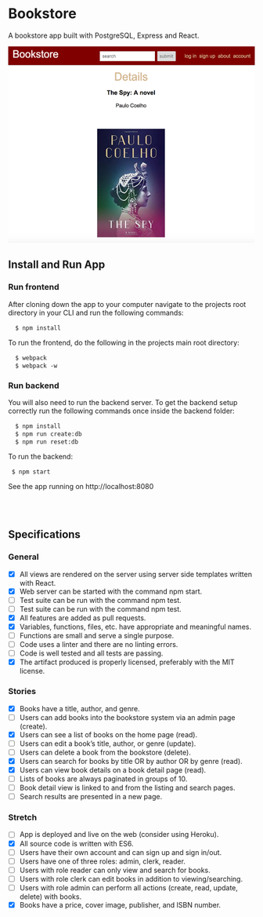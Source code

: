 # Bookstore
A bookstore app built with PostgreSQL, Express and React.

<img src="src/images/screenshot.png" height="400px"/>


## Install and Run App


### Run frontend

After cloning down the app to your computer navigate to the projects root directory in your CLI and run the following commands:

```
  $ npm install
```
To run the frontend, do the following in the projects main root directory:

```
  $ webpack
  $ webpack -w
```
### Run backend

You will also need to run the backend server.
To get the backend setup correctly run the following commands once inside the backend folder:

```
  $ npm install
  $ npm run create:db
  $ npm run reset:db
```
To run the backend:

```
 $ npm start
```
See the app running on http://localhost:8080

<br/>
<br/>

## Specifications

### General

- [x] All views are rendered on the server using server side templates written with React.
- [x] Web server can be started with the command npm start.
- [ ] Test suite can be run with the command npm test.
- [ ] Test suite can be run with the command npm test.
- [x] All features are added as pull requests.
- [x] Variables, functions, files, etc. have appropriate and meaningful names.
- [ ] Functions are small and serve a single purpose.
- [ ] Code uses a linter and there are no linting errors.
- [ ] Code is well tested and all tests are passing.
- [x] The artifact produced is properly licensed, preferably with the MIT license.

### Stories

- [x] Books have a title, author, and genre.
- [ ] Users can add books into the bookstore system via an admin page (create).
- [x] Users can see a list of books on the home page (read).
- [ ] Users can edit a book’s title, author, or genre (update).
- [ ] Users can delete a book from the bookstore (delete).
- [x] Users can search for books by title OR by author OR by genre (read).
- [x] Users can view book details on a book detail page (read).
- [ ] Lists of books are always paginated in groups of 10.
- [ ] Book detail view is linked to and from the listing and search pages.
- [ ] Search results are presented in a new page.

### Stretch

 - [ ] App is deployed and live on the web (consider using Heroku).
 - [x] All source code is written with ES6.
 - [ ] Users have their own account and can sign up and sign in/out.
 - [ ] Users have one of three roles: admin, clerk, reader.
 - [ ] Users with role reader can only view and search for books.
 - [ ] Users with role clerk can edit books in addition to viewing/searching.
 - [ ] Users with role admin can perform all actions (create, read, update, delete) with books.
 - [x] Books have a price, cover image, publisher, and ISBN number.
